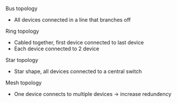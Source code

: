 Bus topology
- All devices connected in a line that branches off

Ring topology
- Cabled together, first device connected to last device
- Each device connected to 2 device

Star topology
- Star shape, all devices connected to a central switch

Mesh topology
- One device connects to multiple devices -> increase redundency
